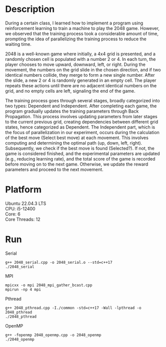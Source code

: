 # Description
During a certain class, I learned how to implement a program using reinforcement learning to train a machine to play the 2048 game. However, we observed that the training process took a considerable amount of time, prompting the idea of parallelizing the training process to reduce the waiting time.

2048 is a well-known game where initially, a 4x4 grid is presented, and a randomly chosen cell is populated with a number 2 or 4. In each turn, the player chooses to move upward, downward, left, or right. During the movement, the numbers on the grid slide in the chosen direction, and if two identical numbers collide, they merge to form a new single number. After the slide, a new 2 or 4 is randomly generated in an empty cell. The player repeats these actions until there are no adjacent identical numbers on the grid, and no empty cells are left, signaling the end of the game.

The training process goes through several stages, broadly categorized into two types: Dependent and Independent. After completing each game, the program gradually updates the training parameters through Back Propagation. This process involves updating parameters from later stages to the current previous grid, creating dependencies between different grid states, hence categorized as Dependent. The Independent part, which is the focus of parallelization in our experiment, occurs during the calculation of the best move (Select best move) at each movement. This involves computing and determining the optimal path (up, down, left, right). Subsequently, we check if the best move is found (Selected?). If not, the game is considered finished, and the experimental parameters are updated (e.g., reducing learning rate), and the total score of the game is recorded before moving on to the next game. Otherwise, we update the reward parameters and proceed to the next movement.

# Platform
Ubuntu 22.04.3 LTS \
CPU: i5-12400 \
Core: 6 \
Core Threads: 12

# Run
Serial
```
g++ 2048_serial.cpp -o 2048_serial.o --std=c++17
./2048_serial
```
MPI
```
mpicxx -o mpi 2048_mpi_gather_bcast.cpp
mpirun -np 4 mpi
```
Pthread
```
g++ 2048_pthread.cpp -I./common -std=c++17 -Wall -lpthread -o 2048_pthread
./2048_pthread
```
OpenMP
```
g++ -fopenmp 2048_openmp.cpp -o 2048_openmp
./2048_openmp
```



